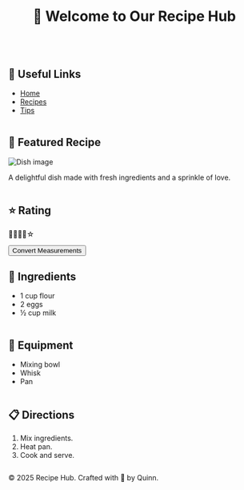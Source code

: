 <body>
  <header class="main-header">
    <h1>🌅 Welcome to Our Recipe Hub</h1>
  </header>

  <section class="row second-row">
    <div class="column links">
      <h2>🔗 Useful Links</h2>
      <ul>
        <li><a href="#">Home</a></li>
        <li><a href="#">Recipes</a></li>
        <li><a href="#">Tips</a></li>
      </ul>
    </div>
    <div class="column content">
      <h2>🍝 Featured Recipe</h2>
      <img src="https://via.placeholder.com/300x200.png?text=Delicious+Dish" alt="Dish image">
      <p>A delightful dish made with fresh ingredients and a sprinkle of love.</p>
    </div>
    <div class="column rating">
      <h2>⭐ Rating</h2>
      <p>🌟🌟🌟🌟☆</p>
      <button>Convert Measurements</button>
    </div>
  </section>

  <section class="row third-row">
    <div class="column ingredients">
      <h2>🥕 Ingredients</h2>
      <ul>
        <li>1 cup flour</li>
        <li>2 eggs</li>
        <li>½ cup milk</li>
      </ul>
    </div>
    <div class="column equipment">
      <h2>🧰 Equipment</h2>
      <ul>
        <li>Mixing bowl</li>
        <li>Whisk</li>
        <li>Pan</li>
      </ul>
    </div>
    <div class="column directions">
      <h2>📋 Directions</h2>
      <ol>
        <li>Mix ingredients.</li>
        <li>Heat pan.</li>
        <li>Cook and serve.</li>
      </ol>
    </div>
  </section>

  <footer class="main-footer">
    <p>© 2025 Recipe Hub. Crafted with 🍂 by Quinn.</p>
  </footer>
</body>

